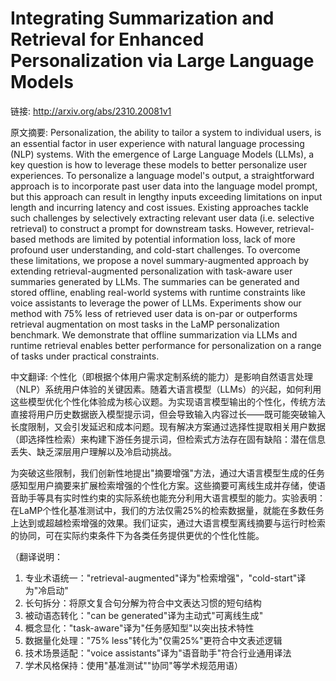 # Integrating Summarization and Retrieval for Enhanced Personalization via Large Language Models

链接: http://arxiv.org/abs/2310.20081v1

原文摘要:
Personalization, the ability to tailor a system to individual users, is an
essential factor in user experience with natural language processing (NLP)
systems. With the emergence of Large Language Models (LLMs), a key question is
how to leverage these models to better personalize user experiences. To
personalize a language model's output, a straightforward approach is to
incorporate past user data into the language model prompt, but this approach
can result in lengthy inputs exceeding limitations on input length and
incurring latency and cost issues. Existing approaches tackle such challenges
by selectively extracting relevant user data (i.e. selective retrieval) to
construct a prompt for downstream tasks. However, retrieval-based methods are
limited by potential information loss, lack of more profound user
understanding, and cold-start challenges. To overcome these limitations, we
propose a novel summary-augmented approach by extending retrieval-augmented
personalization with task-aware user summaries generated by LLMs. The summaries
can be generated and stored offline, enabling real-world systems with runtime
constraints like voice assistants to leverage the power of LLMs. Experiments
show our method with 75% less of retrieved user data is on-par or outperforms
retrieval augmentation on most tasks in the LaMP personalization benchmark. We
demonstrate that offline summarization via LLMs and runtime retrieval enables
better performance for personalization on a range of tasks under practical
constraints.

中文翻译:
个性化（即根据个体用户需求定制系统的能力）是影响自然语言处理（NLP）系统用户体验的关键因素。随着大语言模型（LLMs）的兴起，如何利用这些模型优化个性化体验成为核心议题。为实现语言模型输出的个性化，传统方法直接将用户历史数据嵌入模型提示词，但会导致输入内容过长——既可能突破输入长度限制，又会引发延迟和成本问题。现有解决方案通过选择性提取相关用户数据（即选择性检索）来构建下游任务提示词，但检索式方法存在固有缺陷：潜在信息丢失、缺乏深层用户理解以及冷启动挑战。

为突破这些限制，我们创新性地提出"摘要增强"方法，通过大语言模型生成的任务感知型用户摘要来扩展检索增强的个性化方案。这些摘要可离线生成并存储，使语音助手等具有实时性约束的实际系统也能充分利用大语言模型的能力。实验表明：在LaMP个性化基准测试中，我们的方法仅需25%的检索数据量，就能在多数任务上达到或超越检索增强的效果。我们证实，通过大语言模型离线摘要与运行时检索的协同，可在实际约束条件下为各类任务提供更优的个性化性能。

（翻译说明：
1. 专业术语统一："retrieval-augmented"译为"检索增强"，"cold-start"译为"冷启动"
2. 长句拆分：将原文复合句分解为符合中文表达习惯的短句结构
3. 被动语态转化："can be generated"译为主动式"可离线生成"
4. 概念显化："task-aware"译为"任务感知型"以突出技术特性
5. 数据量化处理："75% less"转化为"仅需25%"更符合中文表述逻辑
6. 技术场景适配："voice assistants"译为"语音助手"符合行业通用译法
7. 学术风格保持：使用"基准测试""协同"等学术规范用语）
